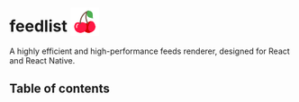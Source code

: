 # feedlist <img src="assets/logo.png" alt="logo" width="50" height="50" style="vertical-align:bottom;margin-top: 0px">

A highly efficient and high-performance feeds renderer, designed for React and React Native.

## Table of contents